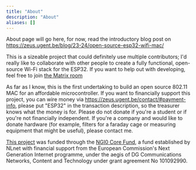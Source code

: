```yaml
---
title: "About"
description: "About"
aliases: []
---
```


About page will go here, for now, read the introductory blog post on https://zeus.ugent.be/blog/23-24/open-source-esp32-wifi-mac/

This is a sizeable project that could definitely use multiple contributors; I'd really like to collaborate with other people to create a fully functional, open-source Wi-Fi stack for the ESP32. If you want to help out with developing, feel free to join <a href="https://matrix.to/#/#esp32-open-mac:matrix.org">the Matrix room</a>

As far as I know, this is the first undertaking to build an open source 802.11 MAC for an affordable microcontroller. If you want to financially support this project, you can wire money via <https://zeus.ugent.be/contact/#payment-info>, please put "ESP32" in the transaction description, so the treasurer knows what the money is for. Please do not donate if you're a student or if you're not financially independent. If you're a company and would like to donate hardware (for example, filters for a faraday cage or measuring equipment that might be useful), please contact me.

[This project](https://nlnet.nl/project/ESP32-opendrivers/) was funded through the [NGI0 Core Fund](https://nlnet.nl/core/), a fund established by NLnet with financial support from the European Commission's Next Generation Internet programme, under the aegis of DG Communications Networks, Content and Technology under grant agreement No 101092990.
